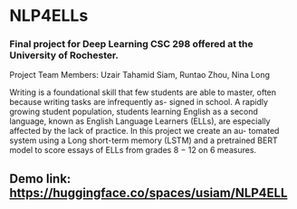 # NLP4ELLs
### Final project for Deep Learning CSC 298 offered at the University of Rochester.

Project Team Members: Uzair Tahamid Siam, Runtao Zhou, Nina Long

Writing is a foundational skill that few students are able
to master, often because writing tasks are infrequently as-
signed in school. A rapidly growing student population,
students learning English as a second language, known as
English Language Learners (ELLs), are especially affected
by the lack of practice. In this project we create an au-
tomated system using a Long short-term memory (LSTM)
and a pretrained BERT model to score essays of ELLs from
grades 8 − 12 on 6 measures.

## Demo link: https://huggingface.co/spaces/usiam/NLP4ELL
